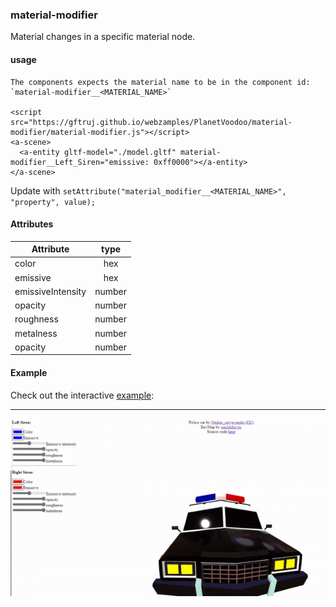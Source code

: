 ### material-modifier

Material changes in a specific material node.

#### usage

    The components expects the material name to be in the component id: `material-modifier__<MATERIAL_NAME>`

    <script src="https://gftruj.github.io/webzamples/PlanetVoodoo/material-modifier/material-modifier.js"></script>
    <a-scene>
      <a-entity gltf-model="./model.gltf" material-modifier__Left_Siren="emissive: 0xff0000"></a-entity>
    </a-scene>
 
Update with `setAttribute("material_modifier__<MATERIAL_NAME>", "property", value);`
 
#### Attributes

| Attribute         | type          |
| -------------     |:-------------:| 
| color             | hex           | 
| emissive          | hex           | 
| emissiveIntensity | number        | 
| opacity           | number        | 
| roughness         | number        | 
| metalness         | number        | 
| opacity           | number        | 


#### Example

Check out the interactive [example](https://gftruj.github.io/webzamples/PlanetVoodoo/material-modifier):
<hr>

![policecar](./../media/policecar.gif "policecar")

